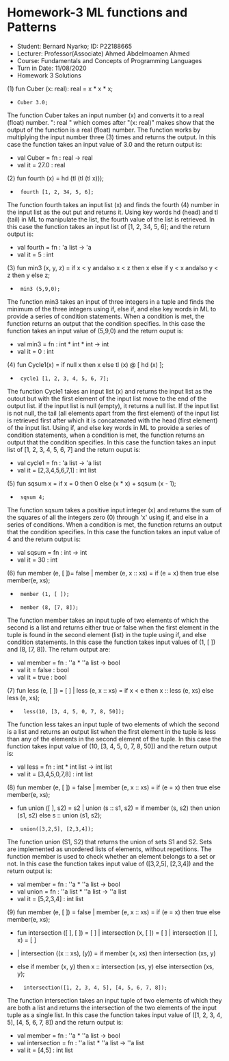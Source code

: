 # Homework-3         ML functions and Patterns
- Student:             Bernard Nyarko;   ID: P22188665
- Lecturer:            Professor(Associate) Ahmed Abdelmoamen Ahmed
- Course:              Fundamentals and Concepts of Programming Languages
- Turn in Date:        11/08/2020
- Homework 3 Solutions

 (1)  fun Cuber (x: real): real = x * x * x;
-     Cuber 3.0;
The function Cuber takes an input number (x) and converts it to a real (float) number.
": real " which comes after "(x: real)" makes show that the output of the function is a real (float) number.
The function works by multiplying the input number three (3) times and returns the output. In this case the 
function takes an input value of 3.0 and the return output is:
- val Cuber = fn : real -> real
- val it = 27.0 : real

 (2)  fun fourth (x) = hd (tl (tl (tl x)));
-      fourth [1, 2, 34, 5, 6];
The function fourth takes an input list (x) and finds the fourth (4) number in the input list as the out put
and returns it. Using key words hd (head) and tl (tail) in ML to manipulate the list, the fourth value of the
list is retrieved. In this case the function takes an input list of [1, 2, 34, 5, 6]; and the return output is:
- val fourth = fn : 'a list -> 'a
- val it = 5 : int

(3) fun min3 (x, y, z) = if x < y andalso x < z then x else if y < x andalso y < z then y else z;
-      min3 (5,9,0);
The function min3 takes an input of three integers in a tuple and finds the minimum of the three integers 
using if, else if, and else key words in ML to provide a series of condition statements. When a condition is met, 
the function returns an output that the condition specifies. In this case the function takes an input value of 
(5,9,0) and the return ouput is:
- val min3 = fn : int * int * int -> int
- val it = 0 : int

(4)  fun Cycle1(x) = if null x  then x else tl (x) @ [ hd (x) ];
-      cycle1 [1, 2, 3, 4, 5, 6, 7];
The function Cycle1 takes an input list (x) and returns the input list as the outout but with the first element of
the input list move to the end of the output list. if the input list is null (empty), it returns a null list. If 
the input list is not null, the tail (all elements apart from the first element) of the input list is retrieved 
first after which it is concatenated with the head (first element) of the input list. Using if, and else 
key words in ML to provide a series of condition statements, when a condition is met, the function returns an 
output that the condition specifies. In this case the function takes an input list of [1, 2, 3, 4, 5, 6, 7] and the
return ouput is: 
- val cycle1 = fn : 'a list -> 'a list
- val it = [2,3,4,5,6,7,1] : int list

(5)  fun sqsum x = if x = 0 then 0 else (x * x) + sqsum (x - 1);
-      sqsum 4;
The function sqsum takes a positive input integer (x) and returns the sum of the squares of all the integers zero (0)
through 'x' using if, and else in a series of conditions. When a condition is met, the function returns an 
output that the condition specifies. In this case the function takes an input value of 4 and the return output is: 
- val sqsum = fn : int -> int
- val it = 30 : int

(6)  fun member (e, [ ])= false | member (e, x :: xs) = if (e = x) then true else member(e, xs);
-      member (1, [ ]);
-      member (8, [7, 8]);
The function member takes an input tuple of two elements of which the second is a list and returns either true or false 
when the first element in the tuple is found in the second element (list) in the tuple using if, and else condition 
statements. In this case the function takes input values of (1, [ ]) and (8, [7, 8]). The return output are: 
-  val member = fn : ''a * ''a list -> bool
-  val it = false : bool
-  val it = true : bool

(7) fun less (e, [ ]) = [ ] | less (e, x :: xs) =  if x < e  then x :: less (e, xs)  else less (e, xs);
-       less(10, [3, 4, 5, 0, 7, 8, 50]);
The function less takes an input tuple of two elements of which the second is a list and returns an 
output list when the first element in the tuple is less than any of the elements in the second element of the tuple. In 
this case the function takes input value of (10, [3, 4, 5, 0, 7, 8, 50]) and the return output is:
- val less = fn : int * int list -> int list
- val it = [3,4,5,0,7,8] : int list

(8) fun member (e, [ ]) = false | member (e, x :: xs) = if (e = x) then true else member(e, xs);
-    fun union ([  ], s2) = s2 | union (s :: s1, s2) = if member (s, s2) then union (s1, s2) else s :: union (s1, s2);
-      union([3,2,5], [2,3,4]);
The function union (S1, S2) that returns the union of sets S1 and S2. Sets are implemented as unordered lists of elements, 
without repetitions. The function member is used to check whether an element belongs to a set or not. In 
this case the function takes input value of ([3,2,5], [2,3,4]) and the return output is:
-  val member = fn : ''a * ''a list -> bool
- val union = fn : ''a list * ''a list -> ''a list
- val it = [5,2,3,4] : int list

(9) fun member (e, [ ]) = false | member (e, x :: xs) = if (e = x) then true else member(e, xs);

-   fun intersection ([ ], [ ]) = [ ] | intersection (x, [ ]) = [ ] | intersection ([ ], x) = [ ] 
-   | intersection ((x :: xs), (y)) = if member (x, xs) then intersection (xs, y) 
-   else if member (x, y) then x :: intersection (xs, y) else intersection (xs, y);

-       intersection([1, 2, 3, 4, 5], [4, 5, 6, 7, 8]);
The function intersection takes an input tuple of two elements of which they are both a list and returns the
intersection of the two elements of the input tuple as a single list. In this case the function takes input 
value of ([1, 2, 3, 4, 5], [4, 5, 6, 7, 8]) and the return output is: 
- val member = fn : ''a * ''a list -> bool
- val intersection = fn : ''a list * ''a list -> ''a list
- val it = [4,5] : int list
